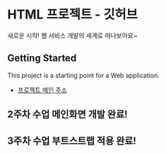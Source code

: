 # HTML 프로젝트 - 깃허브
새로운 시작! 웹 서비스 개발의 세계로 떠나보아요~
## Getting Started
This project is a starting point for a Web application.
- [프로젝트 메인 주소](https://github.com/chaesuyeon/WEB_MAIN)
## 2주차 수업 메인화면 개발 완료!
## 3주차 수업 부트스트랩 적용 완료!